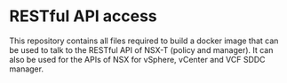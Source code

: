 # RESTful API access
This repository contains all files required to build a docker image that can be used to talk to the RESTful API of NSX-T (policy and manager).
It can also be used for the APIs of NSX for vSphere, vCenter and VCF SDDC manager.



